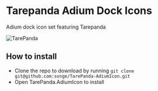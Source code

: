 # Tarepanda Adium Dock Icons
Adium dock icon set featuring Tarepanda

![TarePanda](https://raw.github.com/songe/TarePanda-AdiumIcon/master/TarePanda.AdiumIcon/Online.png)

## How to install
- Clone the repo to download by running `git clone git@github.com:songe/TarePanda-AdiumIcon.git`
- Open TarePanda.AdiumIcon to install
